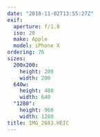 ```yaml
---
date: "2018-11-02T13:55:27Z"
exif:
  aperture: f/1.8
  iso: 20
  make: Apple
  model: iPhone X
ordering: 76
sizes:
  200x200:
    height: 200
    width: 200
  640w:
    height: 480
    width: 640
  "1280":
    height: 960
    width: 1280
title: IMG_2683.HEIC
---
```

